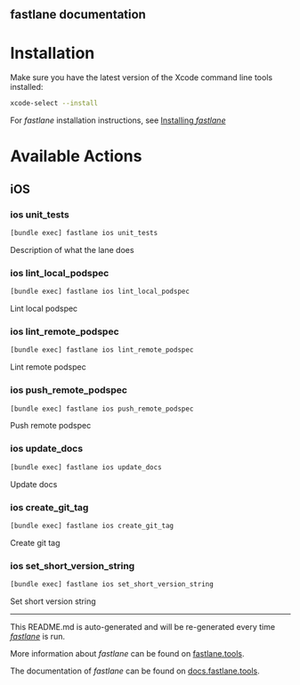 fastlane documentation
----

# Installation

Make sure you have the latest version of the Xcode command line tools installed:

```sh
xcode-select --install
```

For _fastlane_ installation instructions, see [Installing _fastlane_](https://docs.fastlane.tools/#installing-fastlane)

# Available Actions

## iOS

### ios unit_tests

```sh
[bundle exec] fastlane ios unit_tests
```

Description of what the lane does

### ios lint_local_podspec

```sh
[bundle exec] fastlane ios lint_local_podspec
```

Lint local podspec

### ios lint_remote_podspec

```sh
[bundle exec] fastlane ios lint_remote_podspec
```

Lint remote podspec

### ios push_remote_podspec

```sh
[bundle exec] fastlane ios push_remote_podspec
```

Push remote podspec

### ios update_docs

```sh
[bundle exec] fastlane ios update_docs
```

Update docs

### ios create_git_tag

```sh
[bundle exec] fastlane ios create_git_tag
```

Create git tag

### ios set_short_version_string

```sh
[bundle exec] fastlane ios set_short_version_string
```

Set short version string

----

This README.md is auto-generated and will be re-generated every time [_fastlane_](https://fastlane.tools) is run.

More information about _fastlane_ can be found on [fastlane.tools](https://fastlane.tools).

The documentation of _fastlane_ can be found on [docs.fastlane.tools](https://docs.fastlane.tools).
